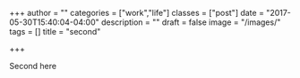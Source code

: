 +++
author = ""
categories = ["work","life"]
classes = ["post"]
date = "2017-05-30T15:40:04-04:00"
description = ""
draft = false
image = "/images/"
tags = []
title = "second"

+++

Second here
